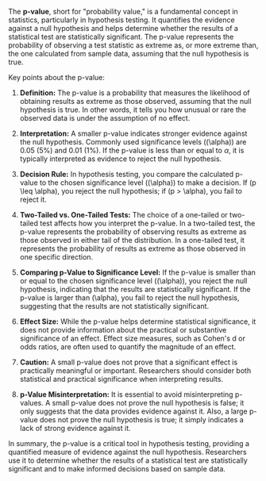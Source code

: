 The **p-value**, short for "probability value," is a fundamental concept in statistics, particularly in hypothesis testing. It quantifies the evidence against a null hypothesis and helps determine whether the results of a statistical test are statistically significant. The p-value represents the probability of observing a test statistic as extreme as, or more extreme than, the one calculated from sample data, assuming that the null hypothesis is true.

Key points about the p-value:

1. **Definition:** The p-value is a probability that measures the likelihood of obtaining results as extreme as those observed, assuming that the null hypothesis is true. In other words, it tells you how unusual or rare the observed data is under the assumption of no effect.

2. **Interpretation:** A smaller p-value indicates stronger evidence against the null hypothesis. Commonly used significance levels (\(\alpha\)) are 0.05 (5%) and 0.01 (1%). If the p-value is less than or equal to $\alpha$, it is typically interpreted as evidence to reject the null hypothesis.

3. **Decision Rule:** In hypothesis testing, you compare the calculated p-value to the chosen significance level (\(\alpha\)) to make a decision. If \(p \leq \alpha\), you reject the null hypothesis; if \(p > \alpha\), you fail to reject it.

4. **Two-Tailed vs. One-Tailed Tests:** The choice of a one-tailed or two-tailed test affects how you interpret the p-value. In a two-tailed test, the p-value represents the probability of observing results as extreme as those observed in either tail of the distribution. In a one-tailed test, it represents the probability of results as extreme as those observed in one specific direction.

5. **Comparing p-Value to Significance Level:** If the p-value is smaller than or equal to the chosen significance level (\(\alpha\)), you reject the null hypothesis, indicating that the results are statistically significant. If the p-value is larger than \(\alpha\), you fail to reject the null hypothesis, suggesting that the results are not statistically significant.

6. **Effect Size:** While the p-value helps determine statistical significance, it does not provide information about the practical or substantive significance of an effect. Effect size measures, such as Cohen's d or odds ratios, are often used to quantify the magnitude of an effect.

7. **Caution:** A small p-value does not prove that a significant effect is practically meaningful or important. Researchers should consider both statistical and practical significance when interpreting results.

8. **p-Value Misinterpretation:** It is essential to avoid misinterpreting p-values. A small p-value does not prove the null hypothesis is false; it only suggests that the data provides evidence against it. Also, a large p-value does not prove the null hypothesis is true; it simply indicates a lack of strong evidence against it.

In summary, the p-value is a critical tool in hypothesis testing, providing a quantified measure of evidence against the null hypothesis. Researchers use it to determine whether the results of a statistical test are statistically significant and to make informed decisions based on sample data.